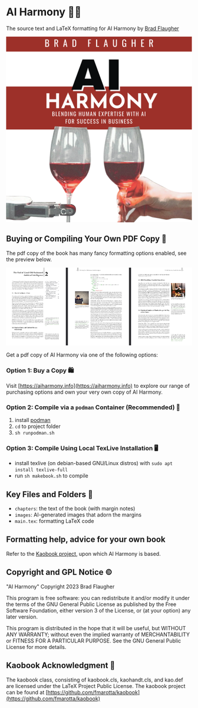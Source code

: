 # AI Harmony 🌟🤖

The source text and LaTeX formatting for AI Harmony by [Brad Flaugher](https://bradflaugher.com)

![AI Harmony cover](./Cover.png)

## Buying or Compiling Your Own PDF Copy 📄

The pdf copy of the book has many fancy formatting options enabled, see the preview below.

![pdf example](./preview.png)

Get a pdf copy of AI Harmony via one of the following options:

### Option 1: Buy a Copy 🛍️

Visit [https://aiharmony.info](https://aiharmony.info) to explore our range of purchasing options and own your very own copy of AI Harmony.

### Option 2: Compile via a ```podman``` Container (Recommended) 🚀

1. install [podman](https://podman.io/)
2. ```cd``` to project folder
3. ```sh runpodman.sh```

### Option 3: Compile Using Local TexLive Installation 🖥️

* install texlive (on debian-based GNU/Linux distros) with ```sudo apt install texlive-full```
* run ```sh makebook.sh``` to compile

## Key Files and Folders 📂

* `chapters`: the text of the book (with margin notes) 
* `images`: AI-generated images that adorn the margins
* `main.tex`: formatting LaTeX code

## Formatting help, advice for your own book

Refer to the [Kaobook project](https://github.com/fmarotta/kaobook), upon which AI Harmony is based.

## Copyright and GPL Notice ©️

"AI Harmony" Copyright 2023 Brad Flaugher

This program is free software: you can redistribute it and/or modify it under the terms of the GNU General Public License as published by the Free Software Foundation, either version 3 of the License, or (at your option) any later version.

This program is distributed in the hope that it will be useful, but WITHOUT ANY WARRANTY; without even the implied warranty of MERCHANTABILITY or FITNESS FOR A PARTICULAR PURPOSE. See the GNU General Public License for more details.

## Kaobook Acknowledgment 📖

The kaobook class, consisting of kaobook.cls, kaohandt.cls, and kao.def are licensed under the LaTeX Project Public License. The kaobook project can be found at [https://github.com/fmarotta/kaobook](https://github.com/fmarotta/kaobook)

